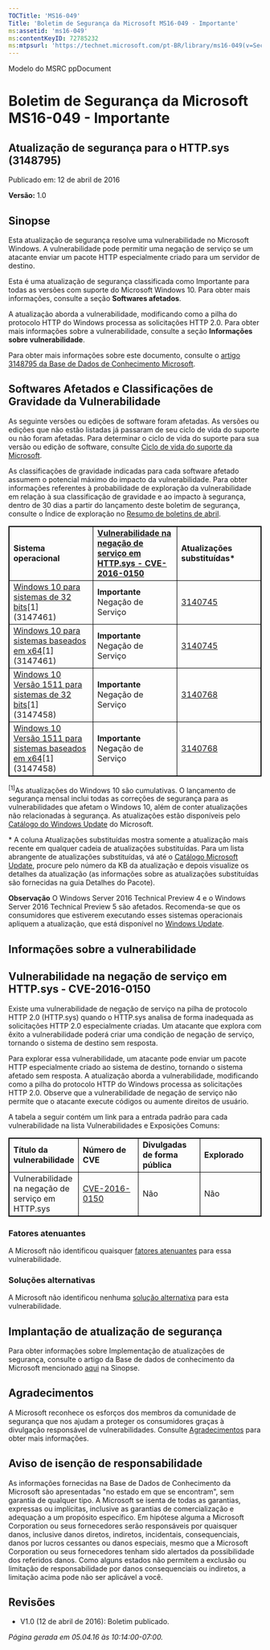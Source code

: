 ```yaml
---
TOCTitle: 'MS16-049'
Title: 'Boletim de Segurança da Microsoft MS16-049 - Importante'
ms:assetid: 'ms16-049'
ms:contentKeyID: 72785232
ms:mtpsurl: 'https://technet.microsoft.com/pt-BR/library/ms16-049(v=Security.10)'
---
```


Modelo do MSRC ppDocument

Boletim de Segurança da Microsoft MS16-049 - Importante
=======================================================

Atualização de segurança para o HTTP.sys (3148795)
--------------------------------------------------

Publicado em: 12 de abril de 2016

**Versão:** 1.0

Sinopse
-------

<span id="sectionToggle0"></span>
Esta atualização de segurança resolve uma vulnerabilidade no Microsoft Windows. A vulnerabilidade pode permitir uma negação de serviço se um atacante enviar um pacote HTTP especialmente criado para um servidor de destino.

Esta é uma atualização de segurança classificada como Importante para todas as versões com suporte do Microsoft Windows 10. Para obter mais informações, consulte a seção **Softwares afetados**.

A atualização aborda a vulnerabilidade, modificando como a pilha do protocolo HTTP do Windows processa as solicitações HTTP 2.0. Para obter mais informações sobre a vulnerabilidade, consulte a seção **Informações sobre vulnerabilidade**.

<span id="KBArticle"></span>
Para obter mais informações sobre este documento, consulte o [artigo 3148795 da Base de Dados de Conhecimento Microsoft](https://support.microsoft.com/pt-br/kb/3148795).

Softwares Afetados e Classificações de Gravidade da Vulnerabilidade
-------------------------------------------------------------------

<span id="sectionToggle1"></span>
As seguinte versões ou edições de software foram afetadas. As versões ou edições que não estão listadas já passaram de seu ciclo de vida do suporte ou não foram afetadas. Para determinar o ciclo de vida do suporte para sua versão ou edição de software, consulte [Ciclo de vida do suporte da Microsoft](http://support.microsoft.com/default.aspx?scid=fh;%5Bln%5D;lifecycle).

As classificações de gravidade indicadas para cada software afetado assumem o potencial máximo do impacto da vulnerabilidade. Para obter informações referentes à probabilidade de exploração da vulnerabilidade em relação à sua classificação de gravidade e ao impacto à segurança, dentro de 30 dias a partir do lançamento deste boletim de segurança, consulte o Índice de exploração no [Resumo de boletins de abril](https://technet.microsoft.com/pt-br/library/security/ms16-apr).

 
<table style="border:1px solid black;">
<colgroup>
<col width="33%" />
<col width="33%" />
<col width="33%" />
</colgroup>
<tbody>
<tr class="odd">
<td style="border:1px solid black;"><strong>Sistema operacional</strong></td>
<td style="border:1px solid black;"><a href="http://www.cve.mitre.org/cgi-bin/cvename.cgi?name=cve-2016-0150"><strong>Vulnerabilidade na negação de serviço em HTTP.sys - CVE-2016-0150</strong></a></td>
<td style="border:1px solid black;"><strong>Atualizações substituídas*</strong></td>
</tr>
<tr class="even">
<td style="border:1px solid black;"><a href="https://support.microsoft.com/pt-br/kb/3147461">Windows 10 para sistemas de 32 bits</a>[1]<br />
(3147461)</td>
<td style="border:1px solid black;"><strong>Importante</strong><br />
Negação de Serviço</td>
<td style="border:1px solid black;"><a href="https://support.microsoft.com/pt-br/kb/3140745">3140745</a></td>
</tr>
<tr class="odd">
<td style="border:1px solid black;"><a href="https://support.microsoft.com/pt-br/kb/3147461">Windows 10 para sistemas baseados em x64</a>[1]<br />
(3147461)</td>
<td style="border:1px solid black;"><strong>Importante</strong><br />
Negação de Serviço</td>
<td style="border:1px solid black;"><a href="https://support.microsoft.com/pt-br/kb/3140745">3140745</a></td>
</tr>
<tr class="even">
<td style="border:1px solid black;"><a href="https://support.microsoft.com/pt-br/kb/3147458">Windows 10 Versão 1511 para sistemas de 32 bits</a>[1]<br />
(3147458)</td>
<td style="border:1px solid black;"><strong>Importante</strong><br />
Negação de Serviço</td>
<td style="border:1px solid black;"><a href="https://support.microsoft.com/pt-br/kb/3140768">3140768</a></td>
</tr>
<tr class="odd">
<td style="border:1px solid black;"><a href="https://support.microsoft.com/pt-br/kb/3147458">Windows 10 Versão 1511 para sistemas baseados em x64</a>[1]<br />
(3147458)</td>
<td style="border:1px solid black;"><strong>Importante</strong><br />
Negação de Serviço</td>
<td style="border:1px solid black;"><a href="https://support.microsoft.com/pt-br/kb/3140768">3140768</a></td>
</tr>
</tbody>
</table>
  
<sup>[1]</sup>As atualizações do Windows 10 são cumulativas. O lançamento de segurança mensal inclui todas as correções de segurança para as vulnerabilidades que afetam o Windows 10, além de conter atualizações não relacionadas à segurança. As atualizações estão disponíveis pelo [Catálogo do Windows Update](http://catalog.update.microsoft.com/v7/site/home.aspx) do Microsoft.
  
\* A coluna Atualizações substituídas mostra somente a atualização mais recente em qualquer cadeia de atualizações substituídas. Para um lista abrangente de atualizações substituídas, vá até o [Catálogo Microsoft Update](http://catalog.update.microsoft.com/v7/site/home.aspx), procure pelo número da KB da atualização e depois visualize os detalhes da atualização (as informações sobre as atualizações substituídas são fornecidas na guia Detalhes do Pacote).
  
**Observação** O Windows Server 2016 Technical Preview 4 e o Windows Server 2016 Technical Preview 5 são afetados. Recomenda-se que os consumidores que estiverem executando esses sistemas operacionais apliquem a atualização, que está disponível no [Windows Update](http://update.microsoft.com/microsoftupdate/v6/vistadefault.aspx?ln=pt-br).
  
Informações sobre a vulnerabilidade  
-----------------------------------
  
<span id="sectionToggle2"></span>
Vulnerabilidade na negação de serviço em HTTP.sys - CVE-2016-0150  
-----------------------------------------------------------------
  
Existe uma vulnerabilidade de negação de serviço na pilha de protocolo HTTP 2.0 (HTTP.sys) quando o HTTP.sys analisa de forma inadequada as solicitações HTTP 2.0 especialmente criadas. Um atacante que explora com êxito a vulnerabilidade poderá criar uma condição de negação de serviço, tornando o sistema de destino sem resposta.
  
Para explorar essa vulnerabilidade, um atacante pode enviar um pacote HTTP especialmente criado ao sistema de destino, tornando o sistema afetado sem resposta. A atualização aborda a vulnerabilidade, modificando como a pilha do protocolo HTTP do Windows processa as solicitações HTTP 2.0. Observe que a vulnerabilidade de negação de serviço não permite que o atacante execute códigos ou aumente direitos de usuário.
  
A tabela a seguir contém um link para a entrada padrão para cada vulnerabilidade na lista Vulnerabilidades e Exposições Comuns:

 
<table style="border:1px solid black;">
<colgroup>
<col width="25%" />
<col width="25%" />
<col width="25%" />
<col width="25%" />
</colgroup>
<tbody>
<tr class="odd">
<td style="border:1px solid black;"><strong>Título da vulnerabilidade</strong></td>
<td style="border:1px solid black;"><strong>Número de CVE</strong></td>
<td style="border:1px solid black;"><strong>Divulgadas de forma pública</strong></td>
<td style="border:1px solid black;"><strong>Explorado</strong></td>
</tr>
<tr class="even">
<td style="border:1px solid black;">Vulnerabilidade na negação de serviço em HTTP.sys</td>
<td style="border:1px solid black;"><a href="http://www.cve.mitre.org/cgi-bin/cvename.cgi?name=cve-2016-0150">CVE-2016-0150</a></td>
<td style="border:1px solid black;">Não</td>
<td style="border:1px solid black;">Não</td>
</tr>
</tbody>
</table>
  
### Fatores atenuantes
  
A Microsoft não identificou quaisquer [fatores atenuantes](https://technet.microsoft.com/pt-br/library/security/dn848375.aspx) para essa vulnerabilidade.
  
### Soluções alternativas
  
A Microsoft não identificou nenhuma [solução alternativa](https://technet.microsoft.com/pt-br/library/security/dn848375.aspx) para esta vulnerabilidade.
  
Implantação de atualização de segurança  
---------------------------------------
  
<span id="sectionToggle3"></span>
Para obter informações sobre Implementação de atualizações de segurança, consulte o artigo da Base de dados de conhecimento da Microsoft mencionado [aqui](#kbarticle) na Sinopse. 
  
Agradecimentos  
--------------
  
<span id="sectionToggle4"></span>
A Microsoft reconhece os esforços dos membros da comunidade de segurança que nos ajudam a proteger os consumidores graças à divulgação responsável de vulnerabilidades. Consulte [Agradecimentos](https://technet.microsoft.com/pt-br/library/security/dn820091.aspx) para obter mais informações.
  
Aviso de isenção de responsabilidade  
------------------------------------
  
<span id="sectionToggle5"></span>
As informações fornecidas na Base de Dados de Conhecimento da Microsoft são apresentadas "no estado em que se encontram", sem garantia de qualquer tipo. A Microsoft se isenta de todas as garantias, expressas ou implícitas, inclusive as garantias de comercialização e adequação a um propósito específico. Em hipótese alguma a Microsoft Corporation ou seus fornecedores serão responsáveis por quaisquer danos, inclusive danos diretos, indiretos, incidentais, consequenciais, danos por lucros cessantes ou danos especiais, mesmo que a Microsoft Corporation ou seus fornecedores tenham sido alertados da possibilidade dos referidos danos. Como alguns estados não permitem a exclusão ou limitação de responsabilidade por danos consequenciais ou indiretos, a limitação acima pode não ser aplicável a você.
  
Revisões  
--------
  
<span id="sectionToggle6"></span>
-   V1.0 (12 de abril de 2016): Boletim publicado.
  
*Página gerada em 05.04.16 às 10:14:00-07:00.*
